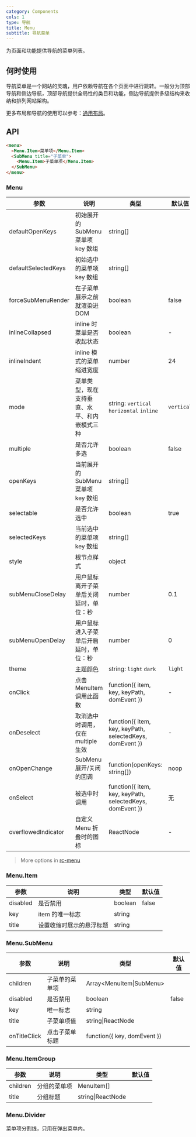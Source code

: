 ```yaml
---
category: Components
cols: 1
type: 导航
title: Menu
subtitle: 导航菜单
---
```


为页面和功能提供导航的菜单列表。

## 何时使用

导航菜单是一个网站的灵魂，用户依赖导航在各个页面中进行跳转。一般分为顶部导航和侧边导航，顶部导航提供全局性的类目和功能，侧边导航提供多级结构来收纳和排列网站架构。

更多布局和导航的使用可以参考：[通用布局](/components/layout)。

## API

```html
<menu>
  <Menu.Item>菜单项</Menu.Item>
  <SubMenu title="子菜单">
    <Menu.Item>子菜单项</Menu.Item>
  </SubMenu>
</menu>
```

### Menu

| 参数 | 说明 | 类型 | 默认值 |
| --- | --- | --- | --- |
| defaultOpenKeys | 初始展开的 SubMenu 菜单项 key 数组 | string\[] |  |
| defaultSelectedKeys | 初始选中的菜单项 key 数组 | string\[] |  |
| forceSubMenuRender | 在子菜单展示之前就渲染进 DOM | boolean | false |
| inlineCollapsed | inline 时菜单是否收起状态 | boolean | - |
| inlineIndent | inline 模式的菜单缩进宽度 | number | 24 |
| mode | 菜单类型，现在支持垂直、水平、和内嵌模式三种 | string: `vertical` `horizontal` `inline` | `vertical` |
| multiple | 是否允许多选 | boolean | false |
| openKeys | 当前展开的 SubMenu 菜单项 key 数组 | string\[] |  |
| selectable | 是否允许选中 | boolean | true |
| selectedKeys | 当前选中的菜单项 key 数组 | string\[] |  |
| style | 根节点样式 | object |  |
| subMenuCloseDelay | 用户鼠标离开子菜单后关闭延时，单位：秒 | number | 0.1 |
| subMenuOpenDelay | 用户鼠标进入子菜单后开启延时，单位：秒 | number | 0 |
| theme | 主题颜色 | string: `light` `dark` | `light` |
| onClick | 点击 MenuItem 调用此函数 | function({ item, key, keyPath, domEvent }) | - |
| onDeselect | 取消选中时调用，仅在 multiple 生效 | function({ item, key, keyPath, selectedKeys, domEvent }) | - |
| onOpenChange | SubMenu 展开/关闭的回调 | function(openKeys: string\[]) | noop |
| onSelect | 被选中时调用 | function({ item, key, keyPath, selectedKeys, domEvent }) | 无   |
| overflowedIndicator | 自定义 Menu 折叠时的图标 | ReactNode | - |

> More options in [rc-menu](https://github.com/react-component/menu#api)

### Menu.Item

| 参数     | 说明                     | 类型    | 默认值 |
| -------- | ------------------------ | ------- | ------ |
| disabled | 是否禁用                 | boolean | false  |
| key      | item 的唯一标志          | string  |        |
| title    | 设置收缩时展示的悬浮标题 | string  |        |

### Menu.SubMenu

| 参数         | 说明           | 类型                        | 默认值 |
| ------------ | -------------- | --------------------------- | ------ |
| children     | 子菜单的菜单项 | Array&lt;MenuItem\|SubMenu> |        |
| disabled     | 是否禁用       | boolean                     | false  |
| key          | 唯一标志       | string                      |        |
| title        | 子菜单项值     | string\|ReactNode           |        |
| onTitleClick | 点击子菜单标题 | function({ key, domEvent }) |        |

### Menu.ItemGroup

| 参数     | 说明         | 类型              | 默认值 |
| -------- | ------------ | ----------------- | ------ |
| children | 分组的菜单项 | MenuItem\[]       |        |
| title    | 分组标题     | string\|ReactNode |        |

### Menu.Divider

菜单项分割线，只用在弹出菜单内。
